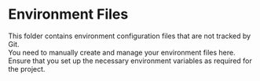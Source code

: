 # Environment Files

This folder contains environment configuration files that are not tracked by Git.  
You need to manually create and manage your environment files here.  
Ensure that you set up the necessary environment variables as required for the project.
